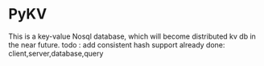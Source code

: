 # PyKV
This is a key-value Nosql database, which will become distributed kv db in the near future.
todo : add consistent hash support
already done: client,server,database,query

